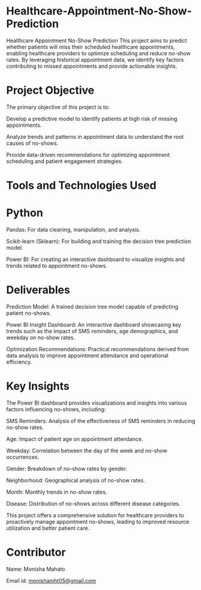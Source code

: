 # Healthcare-Appointment-No-Show-Prediction
Healthcare Appointment No-Show Prediction
This project aims to predict whether patients will miss their scheduled healthcare appointments, enabling healthcare providers to optimize scheduling and reduce no-show rates. By leveraging historical appointment data, we identify key factors contributing to missed appointments and provide actionable insights.

# Project Objective
The primary objective of this project is to:

Develop a predictive model to identify patients at high risk of missing appointments.

Analyze trends and patterns in appointment data to understand the root causes of no-shows.

Provide data-driven recommendations for optimizing appointment scheduling and patient engagement strategies.

# Tools and Technologies Used
# Python

Pandas: For data cleaning, manipulation, and analysis.

Scikit-learn (Sklearn): For building and training the decision tree prediction model.

Power BI: For creating an interactive dashboard to visualize insights and trends related to appointment no-shows.

# Deliverables
Prediction Model: A trained decision tree model capable of predicting patient no-shows.

Power BI Insight Dashboard: An interactive dashboard showcasing key trends such as the impact of SMS reminders, age demographics, and weekday on no-show rates.

Optimization Recommendations: Practical recommendations derived from data analysis to improve appointment attendance and operational efficiency.

# Key Insights
The Power BI dashboard provides visualizations and insights into various factors influencing no-shows, including:

SMS Reminders: Analysis of the effectiveness of SMS reminders in reducing no-show rates.

Age: Impact of patient age on appointment attendance.

Weekday: Correlation between the day of the week and no-show occurrences.

Gender: Breakdown of no-show rates by gender.

Neighborhood: Geographical analysis of no-show rates.

Month: Monthly trends in no-show rates.

Disease: Distribution of no-shows across different disease categories.

This project offers a comprehensive solution for healthcare providers to proactively manage appointment no-shows, leading to improved resource utilization and better patient care.

# Contributor
Name: Monisha Mahato

Email id: monishamht05@gmail.com
